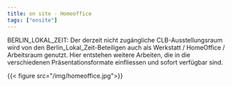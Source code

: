 ```yaml
---
title: on site - Homeoffice
tags: ["onsite"]
---
```


BERLIN_LOKAL_ZEIT: Der derzeit nicht zugängliche CLB-Ausstellungsraum wird von den Berlin_Lokal_Zeit-Beteiligen auch als Werkstatt / HomeOffice / Arbeitsraum genutzt. Hier entstehen weitere Arbeiten, die in die verschiedenen Präsentationsformate einfliessen und sofort verfügbar sind.

{{< figure src="/img/homeoffice.jpg">}}